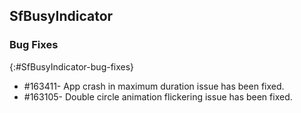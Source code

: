 ## SfBusyIndicator

### Bug Fixes
{:#SfBusyIndicator-bug-fixes} 

* \#163411- App crash in maximum duration issue has been fixed.
* \#163105- Double circle animation flickering issue has been fixed.

